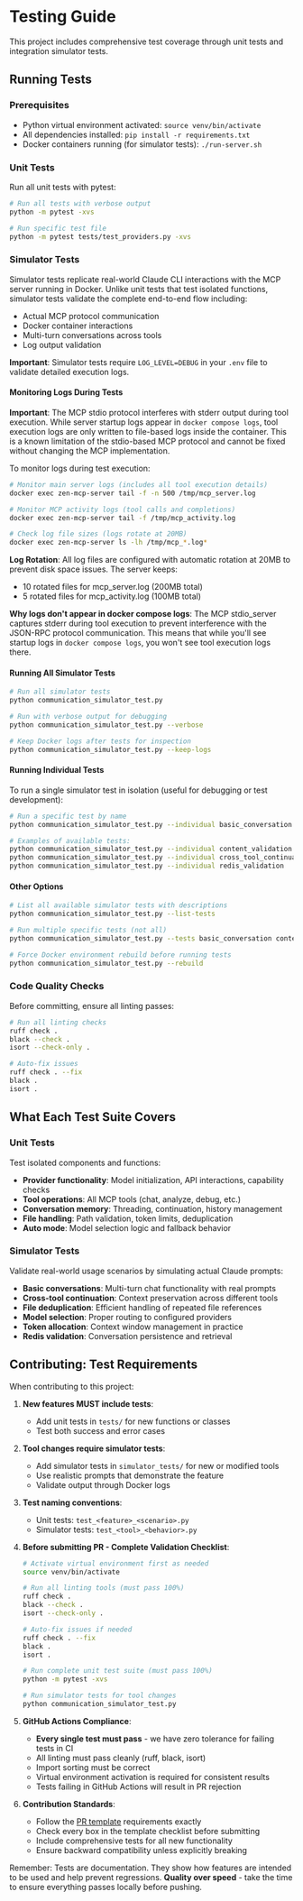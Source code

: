 # Testing Guide

This project includes comprehensive test coverage through unit tests and integration simulator tests.

## Running Tests

### Prerequisites
- Python virtual environment activated: `source venv/bin/activate`
- All dependencies installed: `pip install -r requirements.txt`
- Docker containers running (for simulator tests): `./run-server.sh`

### Unit Tests

Run all unit tests with pytest:
```bash
# Run all tests with verbose output
python -m pytest -xvs

# Run specific test file
python -m pytest tests/test_providers.py -xvs
```

### Simulator Tests

Simulator tests replicate real-world Claude CLI interactions with the MCP server running in Docker. Unlike unit tests that test isolated functions, simulator tests validate the complete end-to-end flow including:
- Actual MCP protocol communication
- Docker container interactions
- Multi-turn conversations across tools
- Log output validation

**Important**: Simulator tests require `LOG_LEVEL=DEBUG` in your `.env` file to validate detailed execution logs.

#### Monitoring Logs During Tests

**Important**: The MCP stdio protocol interferes with stderr output during tool execution. While server startup logs appear in `docker compose logs`, tool execution logs are only written to file-based logs inside the container. This is a known limitation of the stdio-based MCP protocol and cannot be fixed without changing the MCP implementation.

To monitor logs during test execution:

```bash
# Monitor main server logs (includes all tool execution details)
docker exec zen-mcp-server tail -f -n 500 /tmp/mcp_server.log

# Monitor MCP activity logs (tool calls and completions)  
docker exec zen-mcp-server tail -f /tmp/mcp_activity.log

# Check log file sizes (logs rotate at 20MB)
docker exec zen-mcp-server ls -lh /tmp/mcp_*.log*
```

**Log Rotation**: All log files are configured with automatic rotation at 20MB to prevent disk space issues. The server keeps:
- 10 rotated files for mcp_server.log (200MB total)
- 5 rotated files for mcp_activity.log (100MB total)

**Why logs don't appear in docker compose logs**: The MCP stdio_server captures stderr during tool execution to prevent interference with the JSON-RPC protocol communication. This means that while you'll see startup logs in `docker compose logs`, you won't see tool execution logs there.

#### Running All Simulator Tests
```bash
# Run all simulator tests
python communication_simulator_test.py

# Run with verbose output for debugging
python communication_simulator_test.py --verbose

# Keep Docker logs after tests for inspection
python communication_simulator_test.py --keep-logs
```

#### Running Individual Tests
To run a single simulator test in isolation (useful for debugging or test development):

```bash
# Run a specific test by name
python communication_simulator_test.py --individual basic_conversation

# Examples of available tests:
python communication_simulator_test.py --individual content_validation
python communication_simulator_test.py --individual cross_tool_continuation
python communication_simulator_test.py --individual redis_validation
```

#### Other Options
```bash
# List all available simulator tests with descriptions
python communication_simulator_test.py --list-tests

# Run multiple specific tests (not all)
python communication_simulator_test.py --tests basic_conversation content_validation

# Force Docker environment rebuild before running tests
python communication_simulator_test.py --rebuild
```

### Code Quality Checks

Before committing, ensure all linting passes:
```bash
# Run all linting checks
ruff check .
black --check .
isort --check-only .

# Auto-fix issues
ruff check . --fix
black .
isort .
```

## What Each Test Suite Covers

### Unit Tests
Test isolated components and functions:
- **Provider functionality**: Model initialization, API interactions, capability checks
- **Tool operations**: All MCP tools (chat, analyze, debug, etc.)
- **Conversation memory**: Threading, continuation, history management
- **File handling**: Path validation, token limits, deduplication
- **Auto mode**: Model selection logic and fallback behavior

### Simulator Tests
Validate real-world usage scenarios by simulating actual Claude prompts:
- **Basic conversations**: Multi-turn chat functionality with real prompts
- **Cross-tool continuation**: Context preservation across different tools
- **File deduplication**: Efficient handling of repeated file references
- **Model selection**: Proper routing to configured providers
- **Token allocation**: Context window management in practice
- **Redis validation**: Conversation persistence and retrieval

## Contributing: Test Requirements

When contributing to this project:

1. **New features MUST include tests**:
   - Add unit tests in `tests/` for new functions or classes
   - Test both success and error cases
   
2. **Tool changes require simulator tests**:
   - Add simulator tests in `simulator_tests/` for new or modified tools
   - Use realistic prompts that demonstrate the feature
   - Validate output through Docker logs
   
3. **Test naming conventions**:
   - Unit tests: `test_<feature>_<scenario>.py`
   - Simulator tests: `test_<tool>_<behavior>.py`

4. **Before submitting PR - Complete Validation Checklist**:
   ```bash
   # Activate virtual environment first as needed
   source venv/bin/activate
   
   # Run all linting tools (must pass 100%)
   ruff check .
   black --check .
   isort --check-only .
   
   # Auto-fix issues if needed
   ruff check . --fix
   black .
   isort .
   
   # Run complete unit test suite (must pass 100%)
   python -m pytest -xvs
   
   # Run simulator tests for tool changes
   python communication_simulator_test.py
   ```

5. **GitHub Actions Compliance**:
   - **Every single test must pass** - we have zero tolerance for failing tests in CI
   - All linting must pass cleanly (ruff, black, isort)
   - Import sorting must be correct
   - Virtual environment activation is required for consistent results
   - Tests failing in GitHub Actions will result in PR rejection

6. **Contribution Standards**:
   - Follow the [PR template](../.github/pull_request_template.md) requirements exactly
   - Check every box in the template checklist before submitting
   - Include comprehensive tests for all new functionality
   - Ensure backward compatibility unless explicitly breaking

Remember: Tests are documentation. They show how features are intended to be used and help prevent regressions. **Quality over speed** - take the time to ensure everything passes locally before pushing.